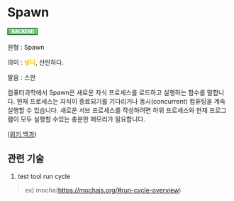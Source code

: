 <d-title>

# Spawn

</d-title>

<d-label>

<d-inner>

![Backend](../2TAT1C/Label_Backend.png)

</d-inner>

</d-label>

<d-origin>

원형 : Spawn

</d-origin>

<d-mean>

의미  : <span style="color:#FFBF00; font-weight:bold;">낳다</span>, 산란하다.

</d-mean>

<d-pronunciation>

발음 : 스판

</d-pronunciation>

<d-content>

컴퓨터과학에서 Spawn은 새로운 자식 프로세스를 로드하고 실행하는 함수를 말합니다. 현재 프로세스는 자식이 종료되기를 기다리거나 동시(concurrent) 컴퓨팅을 계속 실행할 수 있습니다.
새로운 서브 프로세스를 작성하려면 하위 프로세스와 현재 프로그램이 모두 실행할 수있는 충분한 메모리가 필요합니다.

([위키 백과](https://en.wikipedia.org/wiki/Spawn_(computing)))

</d-content>

<d-relation>

## 관련 기술

<d-inner>

1. test tool run cycle
> ex) mocha(https://mochajs.org/#run-cycle-overview)

</d-inner>

</d-relation>
